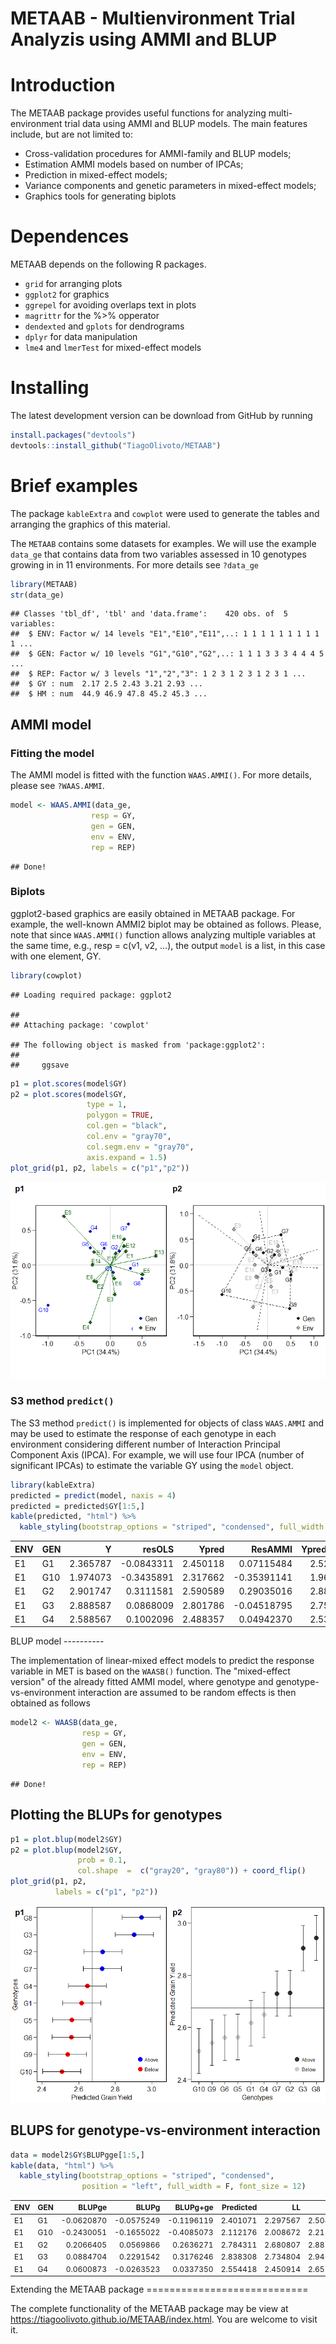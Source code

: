 METAAB - Multienvironment Trial Analyzis using AMMI and BLUP
================

<!-- README.md is generated from README.Rmd. Please edit that file -->
Introduction
============

The METAAB package provides useful functions for analyzing multi-environment trial data using AMMI and BLUP models. The main features include, but are not limited to:

-   Cross-validation procedures for AMMI-family and BLUP models;
-   Estimation AMMI models based on number of IPCAs;
-   Prediction in mixed-effect models;
-   Variance components and genetic parameters in mixed-effect models;
-   Graphics tools for generating biplots

Dependences
===========

METAAB depends on the following R packages.

-   `grid` for arranging plots
-   `ggplot2` for graphics
-   `ggrepel` for avoiding overlaps text in plots
-   `magrittr` for the %&gt;% opperator
-   `dendexted` and `gplots` for dendrograms
-   `dplyr` for data manipulation
-   `lme4` and `lmerTest` for mixed-effect models

Installing
==========

The latest development version can be download from GitHub by running

``` r
install.packages("devtools")
devtools::install_github("TiagoOlivoto/METAAB")
```

Brief examples
==============

The package `kableExtra` and `cowplot` were used to generate the tables and arranging the graphics of this material.

The `METAAB` contains some datasets for examples. We will use the example `data_ge` that contains data from two variables assessed in 10 genotypes growing in in 11 environments. For more details see `?data_ge`

``` r
library(METAAB)
str(data_ge)
```

    ## Classes 'tbl_df', 'tbl' and 'data.frame':    420 obs. of  5 variables:
    ##  $ ENV: Factor w/ 14 levels "E1","E10","E11",..: 1 1 1 1 1 1 1 1 1 1 ...
    ##  $ GEN: Factor w/ 10 levels "G1","G10","G2",..: 1 1 1 3 3 3 4 4 4 5 ...
    ##  $ REP: Factor w/ 3 levels "1","2","3": 1 2 3 1 2 3 1 2 3 1 ...
    ##  $ GY : num  2.17 2.5 2.43 3.21 2.93 ...
    ##  $ HM : num  44.9 46.9 47.8 45.2 45.3 ...

AMMI model
----------

### Fitting the model

The AMMI model is fitted with the function `WAAS.AMMI()`. For more details, please see `?WAAS.AMMI`.

``` r
model <- WAAS.AMMI(data_ge,
                  resp = GY,
                  gen = GEN,
                  env = ENV,
                  rep = REP)
```

    ## Done!

### Biplots

ggplot2-based graphics are easily obtained in METAAB package. For example, the well-known AMMI2 biplot may be obtained as follows. Please, note that since `WAAS.AMMI()` function allows analyzing multiple variables at the same time, e.g., resp = c(v1, v2, ...), the output `model` is a list, in this case with one element, GY.

``` r
library(cowplot)
```

    ## Loading required package: ggplot2

    ## 
    ## Attaching package: 'cowplot'

    ## The following object is masked from 'package:ggplot2':
    ## 
    ##     ggsave

``` r
p1 = plot.scores(model$GY)
p2 = plot.scores(model$GY,
                 type = 1,
                 polygon = TRUE,
                 col.gen = "black",
                 col.env = "gray70",
                 col.segm.env = "gray70",
                 axis.expand = 1.5)
plot_grid(p1, p2, labels = c("p1","p2"))
```

![](README_files/figure-markdown_github/unnamed-chunk-4-1.png)

### S3 method `predict()`

The S3 method `predict()` is implemented for objects of class `WAAS.AMMI` and may be used to estimate the response of each genotype in each environment considering different number of Interaction Principal Component Axis (IPCA). For example, we will use four IPCA (number of significant IPCAs) to estimate the variable GY using the `model` object.

``` r
library(kableExtra)
predicted = predict(model, naxis = 4)
predicted = predicted$GY[1:5,]
kable(predicted, "html") %>%
  kable_styling(bootstrap_options = "striped", "condensed", full_width = F)
```

<table class="table table-striped" style="width: auto !important; margin-left: auto; margin-right: auto;">
<thead>
<tr>
<th style="text-align:left;">
ENV
</th>
<th style="text-align:left;">
GEN
</th>
<th style="text-align:right;">
Y
</th>
<th style="text-align:right;">
resOLS
</th>
<th style="text-align:right;">
Ypred
</th>
<th style="text-align:right;">
ResAMMI
</th>
<th style="text-align:right;">
YpredAMMI
</th>
<th style="text-align:right;">
AMMI0
</th>
</tr>
</thead>
<tbody>
<tr>
<td style="text-align:left;">
E1
</td>
<td style="text-align:left;">
G1
</td>
<td style="text-align:right;">
2.365787
</td>
<td style="text-align:right;">
-0.0843311
</td>
<td style="text-align:right;">
2.450118
</td>
<td style="text-align:right;">
0.07115484
</td>
<td style="text-align:right;">
2.521273
</td>
<td style="text-align:right;">
2.450118
</td>
</tr>
<tr>
<td style="text-align:left;">
E1
</td>
<td style="text-align:left;">
G10
</td>
<td style="text-align:right;">
1.974073
</td>
<td style="text-align:right;">
-0.3435891
</td>
<td style="text-align:right;">
2.317662
</td>
<td style="text-align:right;">
-0.35391141
</td>
<td style="text-align:right;">
1.963751
</td>
<td style="text-align:right;">
2.317662
</td>
</tr>
<tr>
<td style="text-align:left;">
E1
</td>
<td style="text-align:left;">
G2
</td>
<td style="text-align:right;">
2.901747
</td>
<td style="text-align:right;">
0.3111581
</td>
<td style="text-align:right;">
2.590589
</td>
<td style="text-align:right;">
0.29035016
</td>
<td style="text-align:right;">
2.880939
</td>
<td style="text-align:right;">
2.590589
</td>
</tr>
<tr>
<td style="text-align:left;">
E1
</td>
<td style="text-align:left;">
G3
</td>
<td style="text-align:right;">
2.888587
</td>
<td style="text-align:right;">
0.0868009
</td>
<td style="text-align:right;">
2.801786
</td>
<td style="text-align:right;">
-0.04518795
</td>
<td style="text-align:right;">
2.756598
</td>
<td style="text-align:right;">
2.801786
</td>
</tr>
<tr>
<td style="text-align:left;">
E1
</td>
<td style="text-align:left;">
G4
</td>
<td style="text-align:right;">
2.588567
</td>
<td style="text-align:right;">
0.1002096
</td>
<td style="text-align:right;">
2.488357
</td>
<td style="text-align:right;">
0.04942370
</td>
<td style="text-align:right;">
2.537781
</td>
<td style="text-align:right;">
2.488357
</td>
</tr>
</tbody>
</table>
BLUP model
----------

The implementation of linear-mixed effect models to predict the response variable in MET is based on the `WAASB()` function. The "mixed-effect version" of the already fitted AMMI model, where genotype and genotype-vs-environment interaction are assumed to be random effects is then obtained as follows

``` r
model2 <- WAASB(data_ge,
                resp = GY,
                gen = GEN,
                env = ENV,
                rep = REP)
```

    ## Done!

Plotting the BLUPs for genotypes
--------------------------------

``` r
p1 = plot.blup(model2$GY)
p2 = plot.blup(model2$GY,
               prob = 0.1,
               col.shape  =  c("gray20", "gray80")) + coord_flip()
plot_grid(p1, p2,
          labels = c("p1", "p2"))
```

![](README_files/figure-markdown_github/unnamed-chunk-7-1.png)

BLUPS for genotype-vs-environment interaction
---------------------------------------------

``` r
data = model2$GY$BLUPgge[1:5,]
kable(data, "html") %>%
  kable_styling(bootstrap_options = "striped", "condensed",
                position = "left", full_width = F, font_size = 12)
```

<table class="table table-striped" style="font-size: 12px; width: auto !important; ">
<thead>
<tr>
<th style="text-align:left;">
ENV
</th>
<th style="text-align:left;">
GEN
</th>
<th style="text-align:right;">
BLUPge
</th>
<th style="text-align:right;">
BLUPg
</th>
<th style="text-align:right;">
BLUPg+ge
</th>
<th style="text-align:right;">
Predicted
</th>
<th style="text-align:right;">
LL
</th>
<th style="text-align:right;">
UL
</th>
</tr>
</thead>
<tbody>
<tr>
<td style="text-align:left;">
E1
</td>
<td style="text-align:left;">
G1
</td>
<td style="text-align:right;">
-0.0620870
</td>
<td style="text-align:right;">
-0.0575249
</td>
<td style="text-align:right;">
-0.1196119
</td>
<td style="text-align:right;">
2.401071
</td>
<td style="text-align:right;">
2.297567
</td>
<td style="text-align:right;">
2.504575
</td>
</tr>
<tr>
<td style="text-align:left;">
E1
</td>
<td style="text-align:left;">
G10
</td>
<td style="text-align:right;">
-0.2430051
</td>
<td style="text-align:right;">
-0.1655022
</td>
<td style="text-align:right;">
-0.4085073
</td>
<td style="text-align:right;">
2.112176
</td>
<td style="text-align:right;">
2.008672
</td>
<td style="text-align:right;">
2.215680
</td>
</tr>
<tr>
<td style="text-align:left;">
E1
</td>
<td style="text-align:left;">
G2
</td>
<td style="text-align:right;">
0.2066405
</td>
<td style="text-align:right;">
0.0569866
</td>
<td style="text-align:right;">
0.2636271
</td>
<td style="text-align:right;">
2.784311
</td>
<td style="text-align:right;">
2.680807
</td>
<td style="text-align:right;">
2.887814
</td>
</tr>
<tr>
<td style="text-align:left;">
E1
</td>
<td style="text-align:left;">
G3
</td>
<td style="text-align:right;">
0.0884704
</td>
<td style="text-align:right;">
0.2291542
</td>
<td style="text-align:right;">
0.3176246
</td>
<td style="text-align:right;">
2.838308
</td>
<td style="text-align:right;">
2.734804
</td>
<td style="text-align:right;">
2.941812
</td>
</tr>
<tr>
<td style="text-align:left;">
E1
</td>
<td style="text-align:left;">
G4
</td>
<td style="text-align:right;">
0.0600873
</td>
<td style="text-align:right;">
-0.0263523
</td>
<td style="text-align:right;">
0.0337350
</td>
<td style="text-align:right;">
2.554418
</td>
<td style="text-align:right;">
2.450914
</td>
<td style="text-align:right;">
2.657922
</td>
</tr>
</tbody>
</table>
Extending the METAAB package
============================

The complete functionality of the METAAB package may be view at <https://tiagoolivoto.github.io/METAAB/index.html>. You are welcome to visit it.
